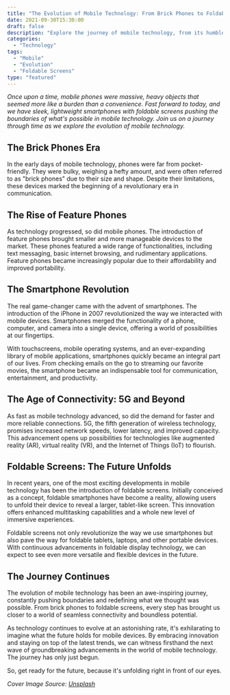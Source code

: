 ```yaml
--- 
title: "The Evolution of Mobile Technology: From Brick Phones to Foldable Screens" 
date: 2021-09-30T15:30:00 
draft: false 
description: "Explore the journey of mobile technology, from its humble beginnings to the era of foldable screens." 
categories: 
  - "Technology" 
tags: 
  - "Mobile" 
  - "Evolution" 
  - "Foldable Screens" 
type: "featured" 
--- 
```


*Once upon a time, mobile phones were massive, heavy objects that seemed more like a burden than a convenience. Fast forward to today, and we have sleek, lightweight smartphones with foldable screens pushing the boundaries of what's possible in mobile technology. Join us on a journey through time as we explore the evolution of mobile technology.*

## The Brick Phones Era

In the early days of mobile technology, phones were far from pocket-friendly. They were bulky, weighing a hefty amount, and were often referred to as "brick phones" due to their size and shape. Despite their limitations, these devices marked the beginning of a revolutionary era in communication.

## The Rise of Feature Phones

As technology progressed, so did mobile phones. The introduction of feature phones brought smaller and more manageable devices to the market. These phones featured a wide range of functionalities, including text messaging, basic internet browsing, and rudimentary applications. Feature phones became increasingly popular due to their affordability and improved portability.

## The Smartphone Revolution

The real game-changer came with the advent of smartphones. The introduction of the iPhone in 2007 revolutionized the way we interacted with mobile devices. Smartphones merged the functionality of a phone, computer, and camera into a single device, offering a world of possibilities at our fingertips.

With touchscreens, mobile operating systems, and an ever-expanding library of mobile applications, smartphones quickly became an integral part of our lives. From checking emails on the go to streaming our favorite movies, the smartphone became an indispensable tool for communication, entertainment, and productivity.

## The Age of Connectivity: 5G and Beyond

As fast as mobile technology advanced, so did the demand for faster and more reliable connections. 5G, the fifth generation of wireless technology, promises increased network speeds, lower latency, and improved capacity. This advancement opens up possibilities for technologies like augmented reality (AR), virtual reality (VR), and the Internet of Things (IoT) to flourish.

## Foldable Screens: The Future Unfolds

In recent years, one of the most exciting developments in mobile technology has been the introduction of foldable screens. Initially conceived as a concept, foldable smartphones have become a reality, allowing users to unfold their device to reveal a larger, tablet-like screen. This innovation offers enhanced multitasking capabilities and a whole new level of immersive experiences.

Foldable screens not only revolutionize the way we use smartphones but also pave the way for foldable tablets, laptops, and other portable devices. With continuous advancements in foldable display technology, we can expect to see even more versatile and flexible devices in the future.

## The Journey Continues

The evolution of mobile technology has been an awe-inspiring journey, constantly pushing boundaries and redefining what we thought was possible. From brick phones to foldable screens, every step has brought us closer to a world of seamless connectivity and boundless potential.

As technology continues to evolve at an astonishing rate, it's exhilarating to imagine what the future holds for mobile devices. By embracing innovation and staying on top of the latest trends, we can witness firsthand the next wave of groundbreaking advancements in the world of mobile technology. The journey has only just begun.

So, get ready for the future, because it's unfolding right in front of our eyes.

*Cover Image Source: [Unsplash](https://unsplash.com/photos/242osz155QQ)*
